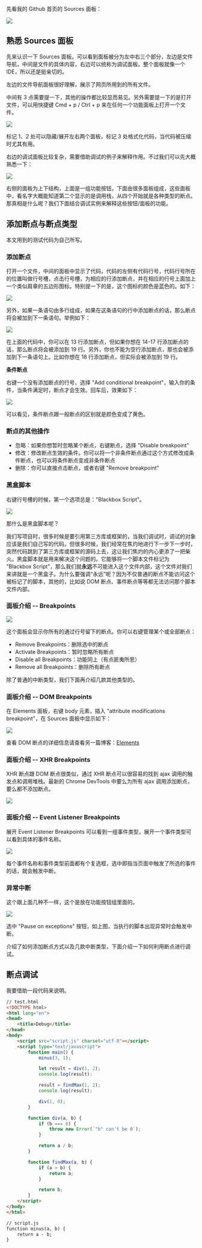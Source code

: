 先看我的 Github 首页的 Sources 面板：

![](./res/sources-1.png)

## 熟悉 Sources 面板

先来认识一下 Sources 面板。可以看到面板被分为左中右三个部分，左边是文件导航，中间是文件的具体内容，右边可以统称为调试面板。整个面板就像一个 IDE，所以还是挺亲切的。

左边的文件导航面板很好理解，展示了网页所用到的所有文件。

中间有 3 点需要提一下，其他的操作都比较显而易见。另外需要提一下的是打开文件，可以用快捷键 Cmd + p / Ctrl + p 来在任何一个功能面板上打开一个文件。

![](./res/sources-2.png)

标记 1、2 处可以隐藏/展开左右两个面板，标记 3 处格式化代码，当代码被压缩时尤其有用。

右边的调试面板比较复杂，需要借助调试的例子来解释作用。不过我们可以先大概熟悉一下：

![](./res/sources-debug-1.png)

右侧的面板为上下结构，上面是一组功能按钮，下面由很多面板组成，这些面板中，看名字大概能知道第二个显示的是调用栈，从四个开始就是各种类型的断点。那真相是什么呢？我们下面结合调试实例来解释这些按钮/面板的功能。

## 添加断点与断点类型

本文用到的测试代码为自己所写。

### 添加断点

打开一个文件，中间的面板中显示了代码，代码的左侧有代码行号，代码行号所在的位置叫做行号槽，点击行号槽，为相应的行添加断点，并在相应的行号上面加上一个类似肩章的五边形图标。特别提一下的是，这个图标的颜色是蓝色的。如下：

![](./res/sources-3.png)

另外，如果一条语句由多行组成，如果在这条语句的行中添加断点的话，那么断点将会被加到下一条语句。举例如下：

![](./res/sources-4.png)

在上面的代码中，你可以在 13 行添加断点，但如果你想在 14-17 行添加断点的话，那么断点将会被添加到 19 行。另外，你也不能为空行添加断点，那也会被添加到下一条语句上。比如你想在 18 行添加断点，但实际会被添加到 19 行。

**条件断点**

右键一个没有添加断点的行号，选择 "Add conditional breakpoint"，输入你的条件，当条件满足时，断点才会生效。回车后，效果如下：

![](./res/sources-5.png)

可以看见，条件断点跟一般断点的区别就是颜色变成了黄色。

### 断点的其他操作

- 忽略：如果你想暂时忽略某个断点，右键断点，选择 "Disable breakpoint"
- 修改：修改断点生效的条件。你可以将一个非条件断点通过这个方式修改成条件断点，也可以将条件断点变成非条件断点
- 删除：你可以直接点击断点，或者右键 "Remove breakpoint"

### 黑盒脚本

右键行号槽的时候，第一个选项总是："Blackbox Script"。

![](./res/sources-6.png)

那什么是黑盒脚本呢？

我们写项目时，很多时候是要引用第三方库或框架的，当我们调试时，调试的对象应该是我们自己写的代码，但很多时候，我们经常在焦灼地进行下一步下一步时，突然代码跳到了第三方库或框架的源码上去，这让我们焦灼的内心更添了一把柴火。黑盒脚本就是用来解决这个问题的。它能够将一个脚本文件标记为 "Blackbox Script"，那么我们就**永远**不可能进入这个文件内部，这个文件对我们来讲就是一个黑盒子。为什么要强调“永远”呢？因为不仅普通的断点不能访问这个被标记了的脚本，其他的，比如说 DOM 断点、事件断点等等都无法访问那个脚本文件内部。

### 面板介绍 -- Breakpoints

![](./res/sources-debug-2.png)

这个面板会显示你所有的通过行号留下的断点。你可以右键管理某个或全部断点：

- Remove Breakpoints：删除选中的断点
- Activate Breakpoints：暂时忽略所有断点
- Disable all Breakpoints：功能同上（有点匪夷所思）
- Remove all Breakpoints：删除所有断点

除了普通的中断类型，我们下面再介绍几款其他类型的。

### 面板介绍 -- DOM Breakpoints

在 Elements 面板，右键 body 元素，插入 "attribute modifications breakpoint"，在 Sources 面板中显示如下：

![](./res/sources-debug-3.png)

查看 DOM 断点的详细信息请查看另一篇博客：[Elements](./Elements.md)

### 面板介绍 -- XHR Breakpoints

XHR 断点跟 DOM 断点很类似，通过 XHR 断点可以很容易的找到 ajax 调用的触发点和调用堆栈。最新的 Chrome DevTools 中要么为所有 ajax 调用添加断点，要么都不添加断点。

![](./res/sources-debug-4.png)

### 面板介绍 -- Event Listener Breakpoints

展开 Event Listener Breakpoints 可以看到一组事件类型，展开一个事件类型可以看到具体的事件名称。

![](./res/sources-debug-5.png)

每个事件名称和事件类型前面都有个复选框，选中即指当页面中触发了所选的事件的话，就会触发中断。

### 异常中断

这个跟上面几种不一样，这个是放在功能按钮组里面的。

![](./res/sources-debug-6.png)

选中 "Pause on exceptions" 按钮，如上图，当执行的脚本出现异常时会触发中断。

介绍了如何添加断点方式以及几款中断类型，下面介绍一下如何利用断点进行调试。

## 断点调试

我要借助一段代码来说明。

``` html
// test.html
<!DOCTYPE html>
<html lang="en">
<head>
    <title>Debug</title>
</head>
<body>
    <script src="script.js" charset="utf-8"></script>
    <script type="text/javascript">
        function main() {
            minus(3, 1);

            let result = div(1, 2);
            console.log(result);

            result = findMax(1, 2);
            console.log(result);

            div(1, 0);
        }

        function div(a, b) {
            if (b === 0) {
                throw new Error(`"b" can't be 0`);
            }

            return a / b;
        }

        function findMax(a, b) {
            if (a > b) {
                return a;
            }

            return b;
        }
    </script>
</body>
</html>

// script.js
function minus(a, b) {
    return a - b;
}
```

